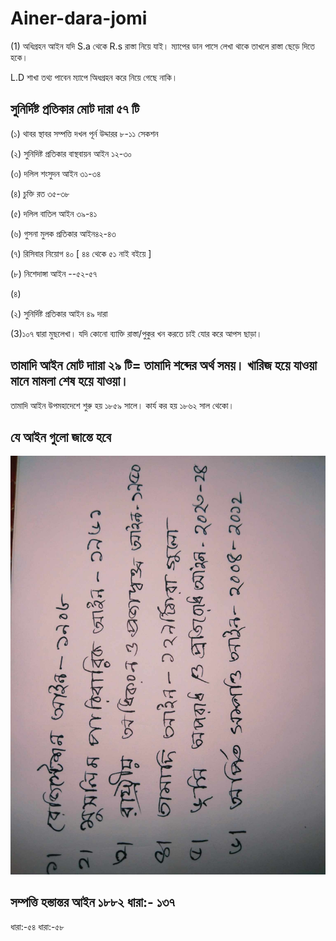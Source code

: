 # Ainer-dara-jomi

(1) অধিগ্রহন আইন যদি S.a থেকে R.s রাস্তা নিয়ে যাই। ম্যাপের ডান পাসে লেখা থাকে তাখলে রাস্তা ছেড়ে দিতে হকে।

 L.D শাখা তথ্য পাবেন ম্যাপে অিধগ্রহন করে নিয়ে গেছে নাকি।

 ## সুনির্দিষ্ট প্রতিকার মোট দারা ৫৭ টি

 (১) থাবর স্থাবর সম্পত্তি দখল পূর্ন উদ্দারর ৮-১১ সেকশন

 (২) সুনিদিষ্ট প্রতিকার বাস্থবায়ন আইন ১২-৩০

 (৩) দলিল শংসুদন আইন ৩১-৩৪

 (৪) চুক্তি রত ৩৫-৩৮

 (৫) দলিল বাতিল আইন ৩৯-৪১

 (৬) গুসনা মুলক প্রতিকার আইন৪২-৪৩

(৭) রিসিবার নিয়োগ ৪০ [ ৪৪ থেকে ৫১ নাই বইয়ে ]

(৮) নিশেদাঙ্গা  আইন --৫২-৫৭
 
 

 (৪) 
 

(২) সুনির্দিষ্ট প্রতিকার আইন ৪৯ দারা


(3)১০৭ দ্বারা মুছলেখা। যদি কোনো ব্যাক্তি রাস্তা/পুকুর খন করতে চাই যোর করে আপস ছাড়া।


## তামাদি আইন মোট দাারা ২৯ টি= তামাদি শব্দের অর্থ সময়। খারিজ হয়ে যাওয়া মানে মামলা শেষ হয়ে যাওয়া। 

তামাদি আইন উপমহাদেশে শুরু হয় ১৮৫৯ সালে। কার্য কর হয় ১৮৬২ সাল থেকো।

## যে আইন গুলো জান্তে হবে 

<!--[profile](./jomi.jpeeg)-->
<img src="jomi.jpeg" width="600"/>


## সম্পত্তি হস্তান্তর আইন ১৮৮২ ধারা:- ১৩৭

ধারা:-৫৪
ধারা:-৫৮


